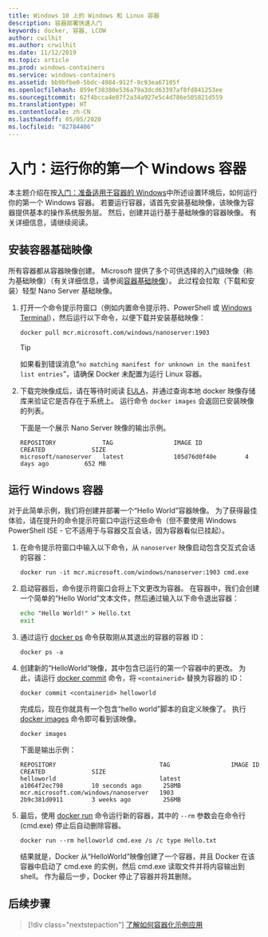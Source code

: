 ```yaml
---
title: Windows 10 上的 Windows 和 Linux 容器
description: 容器部署快速入门
keywords: docker, 容器, LCOW
author: cwilhit
ms.author: crwilhit
ms.date: 11/12/2019
ms.topic: article
ms.prod: windows-containers
ms.service: windows-containers
ms.assetid: bb9bfbe0-5bdc-4984-912f-9c93ea67105f
ms.openlocfilehash: 859ef38380e536a79a3dcd63397af8fd841253ee
ms.sourcegitcommit: 62f4bcca4e07f2a34a927e5c4d786e505821d559
ms.translationtype: HT
ms.contentlocale: zh-CN
ms.lasthandoff: 05/05/2020
ms.locfileid: "82784406"
---
```

# <a name="get-started-run-your-first-windows-container"></a>入门：运行你的第一个 Windows 容器

本主题介绍在按[入门：准备适用于容器的 Windows](./set-up-environment.md)中所述设置环境后，如何运行你的第一个 Windows 容器。 若要运行容器，请首先安装基础映像，该映像为容器提供基本的操作系统服务层。 然后，创建并运行基于基础映像的容器映像。 有关详细信息，请继续阅读。

## <a name="install-a-container-base-image"></a>安装容器基础映像

所有容器都从容器映像创建。 Microsoft 提供了多个可供选择的入门级映像（称为基础映像）（有关详细信息，请参阅[容器基础映像](../manage-containers/container-base-images.md)）。 此过程会拉取（下载和安装）轻型 Nano Server 基础映像。

1. 打开一个命令提示符窗口（例如内置命令提示符、PowerShell 或 [Windows Terminal](https://www.microsoft.com/p/windows-terminal-preview/9n0dx20hk701?activetab=pivot:overviewtab)），然后运行以下命令，以便下载并安装基础映像：

   ```console
   docker pull mcr.microsoft.com/windows/nanoserver:1903
   ```

   > [!TIP]
   > 如果看到错误消息“`no matching manifest for unknown in the manifest list entries`”，请确保 Docker 未配置为运行 Linux 容器。

2. 下载完映像成后，请在等待时阅读 [EULA](../images-eula.md)，并通过查询本地 docker 映像存储库来验证它是否存在于系统上。 运行命令 `docker images` 会返回已安装映像的列表。

   下面是一个展示 Nano Server 映像的输出示例。

   ```console
   REPOSITORY             TAG                 IMAGE ID            CREATED             SIZE
   microsoft/nanoserver   latest              105d76d0f40e        4 days ago          652 MB
   ```

## <a name="run-a-windows-container"></a>运行 Windows 容器

对于此简单示例，我们将创建并部署一个“Hello World”容器映像。 为了获得最佳体验，请在提升的命令提示符窗口中运行这些命令（但不要使用 Windows PowerShell ISE - 它不适用于与容器交互会话，因为容器看似已挂起）。

1. 在命令提示符窗口中输入以下命令，从 `nanoserver` 映像启动包含交互式会话的容器：

   ```console
   docker run -it mcr.microsoft.com/windows/nanoserver:1903 cmd.exe
   ```
2. 启动容器后，命令提示符窗口会将上下文更改为容器。 在容器中，我们会创建一个简单的“Hello World”文本文件，然后通过输入以下命令退出容器：

   ```cmd
   echo "Hello World!" > Hello.txt
   exit
   ```   

3. 通过运行 [docker ps](https://docs.docker.com/engine/reference/commandline/ps/) 命令获取刚从其退出的容器的容器 ID：

   ```console
   docker ps -a
   ```

4. 创建新的“HelloWorld”映像，其中包含已运行的第一个容器中的更改。 为此，请运行 [docker commit](https://docs.docker.com/engine/reference/commandline/commit/) 命令，将 `<containerid>` 替换为容器的 ID：

   ```console
   docker commit <containerid> helloworld
   ```

   完成后，现在你就具有一个包含“hello world”脚本的自定义映像了。 执行 [docker images](https://docs.docker.com/engine/reference/commandline/images/) 命令即可看到该映像。

   ```console
   docker images
   ```

   下面是输出示例：

   ```console
   REPOSITORY                             TAG                 IMAGE ID            CREATED             SIZE
   helloworld                             latest              a1064f2ec798        10 seconds ago      258MB
   mcr.microsoft.com/windows/nanoserver   1903                2b9c381d0911        3 weeks ago         256MB
   ```

5. 最后，使用 [docker run](https://docs.docker.com/engine/reference/commandline/run/) 命令运行新的容器，其中的 `--rm` 参数会在命令行 (cmd.exe) 停止后自动删除容器。

   ```console
   docker run --rm helloworld cmd.exe /s /c type Hello.txt
   ```
   结果就是，Docker 从“HelloWorld”映像创建了一个容器，并且 Docker 在该容器中启动了 cmd.exe 的实例，然后 cmd.exe 读取文件并将内容输出到 shell。 作为最后一步，Docker 停止了容器并将其删除。

## <a name="next-steps"></a>后续步骤

> [!div class="nextstepaction"]
> [了解如何容器化示例应用](./building-sample-app.md)
